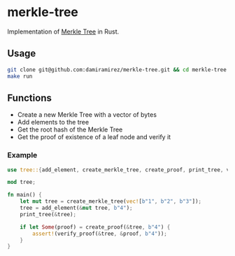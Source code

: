 # merkle-tree

Implementation of [Merkle Tree](https://en.wikipedia.org/wiki/Merkle_tree) in Rust.

## Usage

```bash
git clone git@github.com:damiramirez/merkle-tree.git && cd merkle-tree
make run
```

## Functions

- Create a new Merkle Tree with a vector of bytes
- Add elements to the tree
- Get the root hash of the Merkle Tree
- Get the proof of existence of a leaf node and verify it

### Example

```rust
use tree::{add_element, create_merkle_tree, create_proof, print_tree, verify_proof};

mod tree;

fn main() {
    let mut tree = create_merkle_tree(vec![b"1", b"2", b"3"]);
    tree = add_element(&mut tree, b"4");
    print_tree(&tree);

    if let Some(proof) = create_proof(&tree, b"4") {
        assert!(verify_proof(&tree, &proof, b"4"));
    }
}
```
